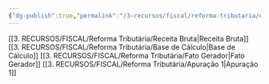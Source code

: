 ```yaml
---
{"dg-publish":true,"permalink":"/3-recursos/fiscal/reforma-tributaria/exemplos-praticos-reforma-tributaria/","dgPassFrontmatter":true,"created":"2025-08-20T22:39:16.007-03:00","updated":"2025-08-25T08:57:18.487-03:00"}
---
```


[[3. RECURSOS/FISCAL/Reforma Tributária/Receita Bruta\|Receita Bruta]]
[[3. RECURSOS/FISCAL/Reforma Tributária/Base de Cálculo\|Base de Cálculo]]
[[3. RECURSOS/FISCAL/Reforma Tributária/Fato Gerador\|Fato Gerador]]
[[3. RECURSOS/FISCAL/Reforma Tributária/Apuração 1\|Apuração 1]]
